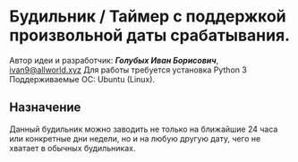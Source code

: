 # Будильник / Таймер с поддержкой произвольной даты срабатывания.
Автор идеи и разработчик: _**Голубых Иван Борисович**_, <ivan9@allworld.xyz>
Для работы требуется установка Python 3
Поддерживаемые ОС: Ubuntu (Linux).

## Назначение

Данный будильник можно заводить не только на ближайшие 24 часа или конкретные дни недели, но и на любую другую дату, чего не хватает в обычных будильниках.
